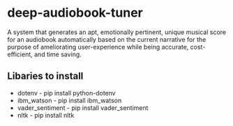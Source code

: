 # deep-audiobook-tuner

A system that generates an apt, emotionally pertinent, unique musical score for an audiobook automatically based on the current narrative for the purpose of ameliorating user-experience while being accurate, cost-efficient, and time saving.

## Libaries to install

- dotenv - pip install python-dotenv
- ibm_watson - pip install ibm_watson
- vader_sentiment - pip install vader_sentiment
- nltk - pip install nltk
